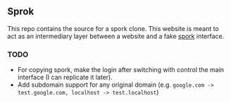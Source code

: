 ## Sprok
This repo contains the source for a spork clone. This website is meant to act as an intermediary layer between a website and a fake [spork](https://app.spork.school/) interface.

### TODO
- For copying spork, make the login after switching with control the main interface (I can replicate it later).
- Add subdomain support for any original domain (e.g. ```google.com -> test.google.com, localhost -> test.localhost```)